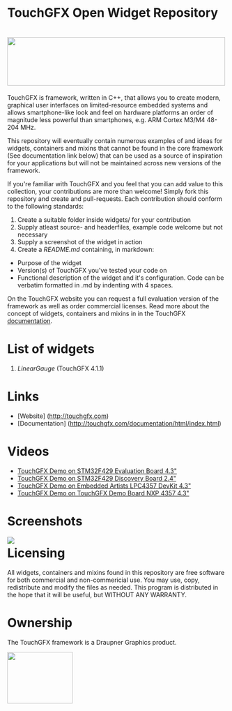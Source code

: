 TouchGFX Open Widget Repository
=================================
# <img src="http://touchgfx.com/static/touchgfx_logo_03_small.png" width="500" height="111">

TouchGFX is framework, written in C++, that allows you to create modern, graphical user interfaces on limited-resource embedded systems and allows smartphone-like look and feel on hardware platforms an order of magnitude less powerful than smartphones, e.g. ARM Cortex M3/M4 48-204 MHz.

This repository will eventually contain numerous examples of and ideas for widgets, containers and mixins that cannot be found in the core framework (See documentation link below) that can be used as a source of inspiration for your applications but  will not be maintained across new versions of the framework. 

If you're familiar with TouchGFX and you feel that you can add value to this collection, your contributions are more than welcome! Simply fork this repository and create and pull-requests. Each contribution should conform to the following standards:

 1. Create a suitable folder inside widgets/ for your contribution
 2. Supply atleast source- and headerfiles, example code welcome but not necessary
 2. Supply a screenshot of the widget in action
 3. Create a *README.md* containing, in markdown:
   - Purpose of the widget
   - Version(s) of TouchGFX you've tested your code on
   - Functional description of the widget and it's configuration. Code can be verbatim formatted in .md by indenting with 4 spaces.

On the TouchGFX website you can request a full evaluation version of the framework as well as order commercial licenses. Read more about the concept of widgets, containers and mixins in  in the TouchGFX [documentation](http://touchgfx.com/documentation/html/index.html).

# List of widgets

 1. *LinearGauge* (TouchGFX 4.1.1)

# Links

* [Website] (http://touchgfx.com)
* [Documentation] (http://touchgfx.com/documentation/html/index.html)

# Videos

* [TouchGFX Demo on STM32F429 Evaluation Board 4.3"](http://www.youtube.com/watch?v=QcKX_Pc6ldU)
* [TouchGFX Demo on STM32F429 Discovery Board 2.4"](http://www.youtube.com/watch?v=j-fgE1hOlbo)
* [TouchGFX Demo on Embedded Artists LPC4357 DevKit 4.3"](http://www.youtube.com/watch?v=OzRpGLfjh1c)
* [TouchGFX Demo on TouchGFX Demo Board NXP 4357 4.3"](http://www.youtube.com/watch?v=dvSK0oXQqfA)

# Screenshots

<img align="left" src="http://touchgfx.com/static/touchgfx_demos.png">

# Licensing

All widgets, containers and mixins found in this repository are free software for both commercial and non-commericial use. You may use, copy, redistribute and modify the files as needed. This program is distributed in the hope that it will be useful, but WITHOUT ANY WARRANTY.

# Ownership

The TouchGFX framework is a Draupner Graphics product.

<img align="left" width="150" height="118" src="http://touchgfx.com/static/draupner_vlogo.png">
